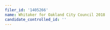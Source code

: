 ```yaml
---
filer_id: '1405266'
name: Whitaker for Oakland City Council 2018
candidate_controlled_id: ''
---
```

